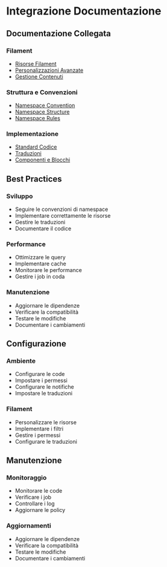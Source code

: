 # Integrazione Documentazione

## Documentazione Collegata

### Filament
- [Risorse Filament](../docs/filament-risorse.md)
- [Personalizzazioni Avanzate](../docs/filament-personalizzazioni-avanzate.md)
- [Gestione Contenuti](../docs/gestione-contenuti-json.md)

### Struttura e Convenzioni
- [Namespace Convention](../docs/namespace-convention.md)
- [Namespace Structure](../docs/namespace-structure.md)
- [Namespace Rules](../docs/namespace-rules.md)

### Implementazione
- [Standard Codice](../docs/standard-codice.md)
- [Traduzioni](../docs/traduzioni.md)
- [Componenti e Blocchi](../docs/componenti-blocchi-contenuto.md)

## Best Practices

### Sviluppo
- Seguire le convenzioni di namespace
- Implementare correttamente le risorse
- Gestire le traduzioni
- Documentare il codice

### Performance
- Ottimizzare le query
- Implementare cache
- Monitorare le performance
- Gestire i job in coda

### Manutenzione
- Aggiornare le dipendenze
- Verificare la compatibilità
- Testare le modifiche
- Documentare i cambiamenti

## Configurazione

### Ambiente
- Configurare le code
- Impostare i permessi
- Configurare le notifiche
- Impostare le traduzioni

### Filament
- Personalizzare le risorse
- Implementare i filtri
- Gestire i permessi
- Configurare le traduzioni

## Manutenzione

### Monitoraggio
- Monitorare le code
- Verificare i job
- Controllare i log
- Aggiornare le policy

### Aggiornamenti
- Aggiornare le dipendenze
- Verificare la compatibilità
- Testare le modifiche
- Documentare i cambiamenti 
